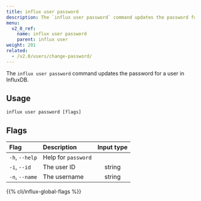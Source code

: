 ```yaml
---
title: influx user password
description: The `influx user password` command updates the password for a user in InfluxDB.
menu:
  v2_0_ref:
    name: influx user password
    parent: influx user
weight: 201
related:
  - /v2.0/users/change-password/
---
```


The `influx user password` command updates the password for a user in InfluxDB.

## Usage
```
influx user password [flags]
```

## Flags
| Flag           | Description         | Input type  |
|:----           |:-----------         |:----------: |
| `-h`, `--help` | Help for `password` |             |
| `-i`, `--id`   | The user ID         | string      |
| `-n`, `--name` | The username        | string      |

{{% cli/influx-global-flags %}}
